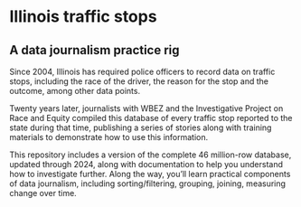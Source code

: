 # Illinois traffic stops
## A data journalism practice rig
Since 2004, Illinois has required police officers to record data on traffic stops, including the race of the driver, the reason for the stop and the outcome, among other data points.  

Twenty years later, journalists with WBEZ and the Investigative Project on Race and Equity compiled this database of every traffic stop reported to the state during that time, publishing a series of stories along with training materials to demonstrate how to use this information.  

This repository includes a version of the complete 46 million-row database, updated through 2024, along with documentation to help you understand how to investigate further. Along the way, you’ll learn practical components of data journalism, including sorting/filtering, grouping, joining, measuring change over time.  
